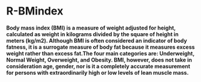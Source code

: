 # R-BMindex
**Body mass index (BMI) is a measure of weight adjusted for height, calculated as weight in kilograms divided by the square of height in meters (kg/m2). Although BMI is often considered an indicator of body fatness, it is a surrogate measure of body fat because it measures excess weight rather than excess fat.The four main categories are: Underweight, Normal Weight, Overweight, and Obesity. BMI, however, does not take in consideration age, gender, nor is it a completely accurate measurement for persons with extraordinarily high or low levels of lean muscle mass.**
